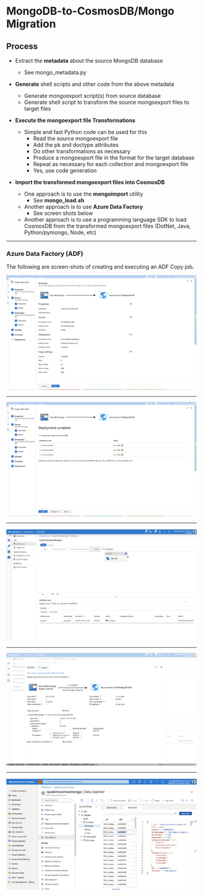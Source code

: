 # MongoDB-to-CosmosDB/Mongo Migration

## Process

- Extract the **metadata** about the source MongoDB database
  - See mongo_metadata.py

- **Generate** shell scripts and other code from the above metadata
  - Generate mongoexport script(s) from source database
  - Generate shell script to transform the source mongoexport files to target files

- **Execute the mongoexport file Transformations**
  - Simple and fast Python code can be used for this
    - Read the source mongoexport file
    - Add the pk and doctype attributes
    - Do other transformations as necessary
    - Produce a mongoexport file in the format for the target database
    - Repeat as necessary for each collection and mongoexport file
    - Yes, use code generation

- **Import the transformed mongoexport files into CosmosDB**
  - One approach is to use the **mongoimport** utility
    - See **mongo_load.sh**
  - Another approach is to use **Azure Data Factory**
    - See screen shots below
  - Another approach is to use a programming language SDK to load CosmosDB from the transformed mongoexport files (DotNet, Java, Python/pymongo, Node, etc)


---

### Azure Data Factory (ADF)

The following are screen-shots of creating and executing an ADF Copy job.

<p align="center"><img src="img/adf-job-created.png"></p>

---

<p align="center"><img src="img/adf-job-deployed.png"></p>

---

<p align="center"><img src="img/adf-copy-running.png"></p>

---

<p align="center"><img src="img/adf-job-in-progress-details.png"></p>

---

<p align="center"><img src="img/adf-docs-in-cosmosdb.png"></p>
